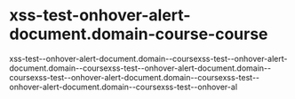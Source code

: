 # xss-test-onhover-alert-document.domain-course-course
xss-test--onhover-alert-document.domain--coursexss-test--onhover-alert-document.domain--coursexss-test--onhover-alert-document.domain--coursexss-test--onhover-alert-document.domain--coursexss-test--onhover-alert-document.domain--coursexss-test--onhover-al
